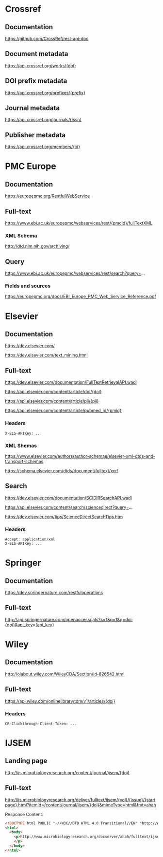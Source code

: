 # Crossref

## Documentation

https://github.com/CrossRef/rest-api-doc

## Document metadata

https://api.crossref.org/works/{doi}

## DOI prefix metadata

https://api.crossref.org/prefixes/{prefix}

## Journal metadata

https://api.crossref.org/journals/{issn}

## Publisher metadata

https://api.crossref.org/members/{id}

# PMC Europe

## Documentation

https://europepmc.org/RestfulWebService

## Full-text

https://www.ebi.ac.uk/europepmc/webservices/rest/{pmcid}/fullTextXML

### XML Schema

http://dtd.nlm.nih.gov/archiving/

## Query

https://www.ebi.ac.uk/europepmc/webservices/rest/search?query=...

### Fields and sources

https://europepmc.org/docs/EBI_Europe_PMC_Web_Service_Reference.pdf

# Elsevier 

## Documentation

https://dev.elsevier.com/

https://dev.elsevier.com/text_mining.html

## Full-text

https://dev.elsevier.com/documentation/FullTextRetrievalAPI.wadl

https://api.elsevier.com/content/article/doi/{doi}

https://api.elsevier.com/content/article/pii/{pii}

https://api.elsevier.com/content/article/pubmed_id/{pmid}

### Headers

```
X-ELS-APIKey: ...
```

### XML Shemas

https://www.elsevier.com/authors/author-schemas/elsevier-xml-dtds-and-transport-schemas

https://schema.elsevier.com/dtds/document/fulltext/xcr/

## Search

https://dev.elsevier.com/documentation/SCIDIRSearchAPI.wadl

https://api.elsevier.com/content/search/sciencedirect?query=...

https://dev.elsevier.com/tips/ScienceDirectSearchTips.htm

### Headers

```
Accept: application/xml
X-ELS-APIKey: ...
```

# Springer

## Documentation

https://dev.springernature.com/restfuloperations

## Full-text

http://api.springernature.com/openaccess/jats?s=1&p=1&q=doi:{doi}&api_key={api_key}

# Wiley

## Documentation

http://olabout.wiley.com/WileyCDA/Section/id-826542.html

## Full-text

https://api.wiley.com/onlinelibrary/tdm/v1/articles/{doi}

### Headers

```
CR-Clickthrough-Client-Token: ...
```

# IJSEM

## Landing page

http://ijs.microbiologyresearch.org/content/journal/ijsem/{doi}

## Full-text

http://ijs.microbiologyresearch.org/deliver/fulltext/ijsem/{vol}/{issue}/{startpage}.html?itemId=/content/journal/ijsem/{doi}&mimeType=html&fmt=ahah

Response Content:
```html
<!DOCTYPE html PUBLIC "-//W3C//DTD HTML 4.0 Transitional//EN" "http://www.w3.org/TR/REC-html40/loose.dtd">
<html>
  <body>
    <p>http://www.microbiologyresearch.org/docserver/ahah/fulltext/ijsem/{vol}/{issue}/{startpage}.html?expires={timestamp}&id=id&accname=guest&checksum={chksm}
    </p>
  </body>
</html>
```
